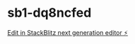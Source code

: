 # sb1-dq8ncfed

[Edit in StackBlitz next generation editor ⚡️](https://stackblitz.com/~/github.com/Paulo-hacker/sb1-dq8ncfed)